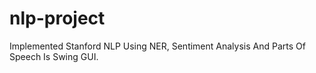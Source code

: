 # nlp-project
Implemented Stanford NLP Using NER, Sentiment Analysis And Parts Of Speech Is Swing GUI. 
